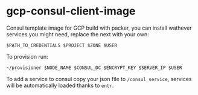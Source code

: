 # gcp-consul-client-image
Consul template image for GCP build with packer, you can install wathever services you might need, replace the next with your own:
```Console
$PATH_TO_CREDENTIALS $PROJECT $ZONE $USER
```
To provision run:
```Console
~/provisioner $NODE_NAME $CONSUL_DC $ENCRYPT_KEY $SERVER_IP $USER
```

To add a service to consul copy your json file to ``/consul_service``, services will be automatically loaded thanks to ``entr``.


